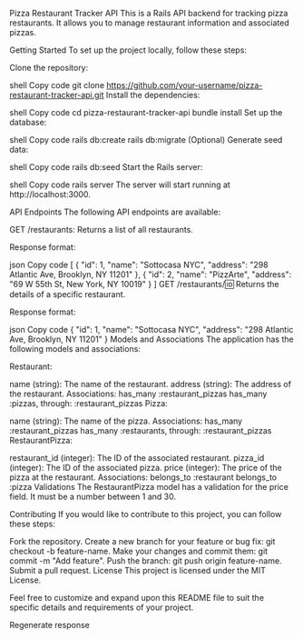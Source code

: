 Pizza Restaurant Tracker API
This is a Rails API backend for tracking pizza restaurants. It allows you to manage restaurant information and associated pizzas.

Getting Started
To set up the project locally, follow these steps:

Clone the repository:

shell
Copy code
git clone https://github.com/your-username/pizza-restaurant-tracker-api.git
Install the dependencies:

shell
Copy code
cd pizza-restaurant-tracker-api
bundle install
Set up the database:

shell
Copy code
rails db:create
rails db:migrate
(Optional) Generate seed data:

shell
Copy code
rails db:seed
Start the Rails server:

shell
Copy code
rails server
The server will start running at http://localhost:3000.

API Endpoints
The following API endpoints are available:

GET /restaurants: Returns a list of all restaurants.

Response format:

json
Copy code
[
  {
    "id": 1,
    "name": "Sottocasa NYC",
    "address": "298 Atlantic Ave, Brooklyn, NY 11201"
  },
  {
    "id": 2,
    "name": "PizzArte",
    "address": "69 W 55th St, New York, NY 10019"
  }
]
GET /restaurants/:id: Returns the details of a specific restaurant.

Response format:

json
Copy code
{
  "id": 1,
  "name": "Sottocasa NYC",
  "address": "298 Atlantic Ave, Brooklyn, NY 11201"
}
Models and Associations
The application has the following models and associations:

Restaurant:

name (string): The name of the restaurant.
address (string): The address of the restaurant.
Associations:
has_many :restaurant_pizzas
has_many :pizzas, through: :restaurant_pizzas
Pizza:

name (string): The name of the pizza.
Associations:
has_many :restaurant_pizzas
has_many :restaurants, through: :restaurant_pizzas
RestaurantPizza:

restaurant_id (integer): The ID of the associated restaurant.
pizza_id (integer): The ID of the associated pizza.
price (integer): The price of the pizza at the restaurant.
Associations:
belongs_to :restaurant
belongs_to :pizza
Validations
The RestaurantPizza model has a validation for the price field. It must be a number between 1 and 30.

Contributing
If you would like to contribute to this project, you can follow these steps:

Fork the repository.
Create a new branch for your feature or bug fix: git checkout -b feature-name.
Make your changes and commit them: git commit -m "Add feature".
Push the branch: git push origin feature-name.
Submit a pull request.
License
This project is licensed under the MIT License.

Feel free to customize and expand upon this README file to suit the specific details and requirements of your project.






Regenerate response

